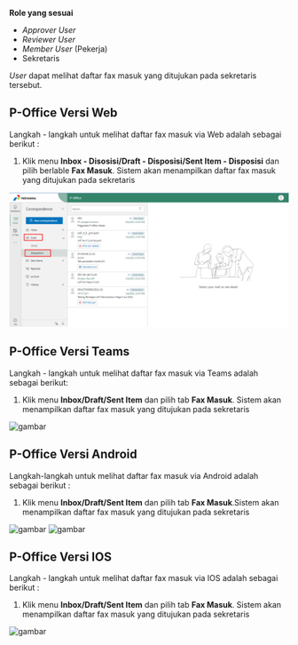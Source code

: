 **Role yang sesuai**

- *Approver User*
- *Reviewer User*
- *Member User* (Pekerja)
- Sekretaris

*User* dapat melihat daftar fax masuk yang ditujukan pada sekretaris tersebut. 

## **P-Office Versi Web**

Langkah - langkah untuk melihat daftar fax masuk via Web adalah sebagai berikut :

1. Klik menu **Inbox - Disosisi/Draft - Disposisi/Sent Item - Disposisi** dan pilih berlable **Fax Masuk**. Sistem akan menampilkan daftar fax masuk yang ditujukan pada sekretaris

![gambar](FaxMasuk/FM_WEB/02DaftarFM01.png) 

## **P-Office Versi Teams**

Langkah - langkah untuk melihat daftar fax masuk via Teams adalah sebagai berikut:

1. Klik menu **Inbox/Draft/Sent Item** dan pilih tab **Fax Masuk**. Sistem akan menampilkan daftar fax masuk yang ditujukan pada sekretaris

![gambar](FaxMasuk/FM_Teams/FM01.png)

## **P-Office Versi Android**

Langkah-langkah untuk melihat daftar fax masuk via Android adalah sebagai berikut :

1. Klik menu **Inbox/Draft/Sent Item** dan pilih tab **Fax Masuk**.Sistem akan menampilkan daftar fax masuk yang ditujukan pada sekretaris

![gambar](FaxMasuk/FM_Android/DaftarFM/A01.jpg) ![gambar](FaxMasuk/FM_Android/DaftarFM/A02.jpg) 

## **P-Office Versi IOS**

Langkah - langkah untuk melihat daftar fax masuk via IOS adalah sebagai berikut :

1. Klik menu **Inbox/Draft/Sent Item** dan pilih tab **Fax Masuk**. Sistem akan menampilkan daftar fax masuk yang ditujukan pada sekretaris

![gambar](FaxMasuk/FM_IOS/FM-1.png)